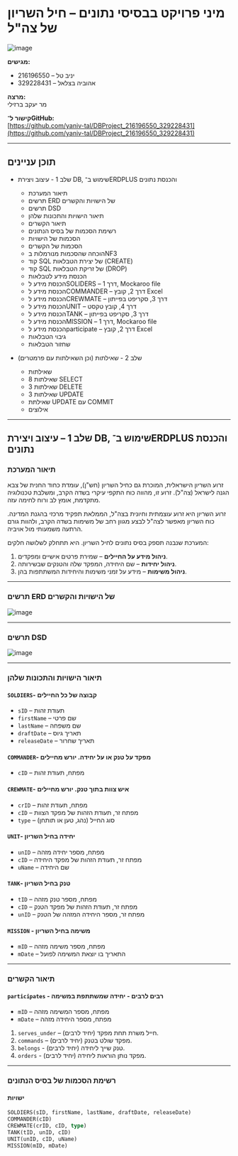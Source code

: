 # מיני פרויקט בבסיסי נתונים – חיל השריון של צה"ל

![image](https://github.com/user-attachments/assets/d34ede51-2778-4658-9dac-424b2d7373fb)

**מגישים:**  
- יניב טל – 216196550  
- אהוביה בצלאל – 329228431

**מרצה:**  
מר יעקב ברזילי

**קישור ל־GitHub:**  
[https://github.com/yaniv-tal/DBProject_216196550_329228431](https://github.com/yaniv-tal/DBProject_216196550_329228431)

---

## תוכן עניינים

- שלב 1 - עיצוב ויצירת DB, שימוש ב־ERDPLUS והכנסת נתונים  
  - תיאור המערכת  
  - תרשים ERD של הישויות והקשרים 
  - תרשים DSD  
  - תיאור הישויות והתכונות שלהן
  - תיאור הקשרים  
  - רשימת הסכמות של בסיס הנתונים
  - הסכמות של הישויות
  - הסכמות של הקשרים
  - הוכחה שהסכמות מנורמלות בNF3
  - קוד SQL של יצירת הטבלאות (CREATE)
  - קוד SQL של זריקת הטבלאות (DROP) 
  - הכנסת מידע לטבלאות
  - הכנסת מידע לSOLIDERS – דרך 1, Mockaroo file
  - הכנסת מידע לCOMMANDER – דרך 2, קובץ Excel	
  - הכנסת מידע לCREWMATE – דרך 3, סקריפט בפייתון	
  - הכנסת מידע לUNIT – דרך 4, קובץ טקסט	
  - הכנסת מידע לTANK – דרך 3, סקריפט בפייתון	
  - הכנסת מידע לMISSION – דרך 1, Mockaroo file	
  - הכנסת מידע לparticipate – דרך 2, קובץ Excel	
  - גיבוי הטבלאות
  - שחזור הטבלאות
    
- שלב 2 - שאילתות (וכן השאילתות עם פרמטרים)
    - שאילתות
    - 8 שאילתות SELECT
    - 3 שאילתות DELETE
    - 3 שאילתות UPDATE
    - שאילתת UPDATE עם COMMIT
    - אילוצים

---

## שלב 1 – עיצוב ויצירת DB, שימוש ב־ERDPLUS והכנסת נתונים

### תיאור המערכת

זרוע השריון הישראלית, המוכרת גם כחיל השריון (חש"ן), עומדת כחוד החנית של צבא הגנה לישראל (צה"ל). זרוע זו, מהווה כוח התקפי עיקרי בשדה הקרב, ומשלבת טכנולוגיה מתקדמת, אומץ לב ורוח לחימה עזה.

זרוע השריון היא זרוע עוצמתית וחיונית בצה"ל, הממלאת תפקיד מרכזי בהגנת המדינה. כוח השריון מאפשר לצה"ל לבצע מגוון רחב של משימות בשדה הקרב, ולהוות גורם הרתעה משמעותי מול אויביה.

המערכת שנבנה תספק בסיס נתונים לחיל השריון. היא תתחלק לשלושה חלקים:

1. **ניהול מידע על החיילים** – שמירת פרטים אישיים ומפקדים.  
2. **ניהול יחידות** – שם היחידה, המפקד שלה והטנקים שבשירותה.  
3. **ניהול משימות** – מידע על זמני משימות והיחידות המשתתפות בהן.

---

### תרשים ERD של הישויות והקשרים
![image](https://github.com/user-attachments/assets/c2940116-608c-46cf-b77d-5f92aed48a68)


---

### תרשים DSD

![image](https://github.com/user-attachments/assets/b17a63be-be32-42ab-879f-4367fee3f163)


---

### תיאור הישויות והתכונות שלהן

#### `SOLDIERS`- קבוצה של כל החיילים
- `sID` – תעודת זהות  
- `firstName` – שם פרטי  
- `lastName` – שם משפחה  
- `draftDate` – תאריך גיוס  
- `releaseDate` – תאריך שחרור

#### `COMMANDER`- מפקד על טנק או על יחידה. יורש מחיילים
- `cID` – מפתח, תעודת זהות

#### `CREWMATE`- איש צוות בתוך טנק. יורש מחיילים
- `crID` – מפתח, תעודת זהות  
- `cID` – מפתח זר, תעודת הזהות של מפקד הצוות
- `type` – סוג החייל (נהג, טען או תותחן)

#### `UNIT`- יחידה בחיל השריון
- `unID` – מפתח, מספר יחידה מזהה
- `cID` – מפתח זר, תעודת הזהות של מפקד היחידה
- `uName` – שם היחידה

#### `TANK`- טנק בחיל השריון
- `tID` – מפתח, מספר טנק מזהה
- `cID` – מפתח זר, תעודת הזהות של מפקד הטנק
- `unID` – מפתח זר, מספר היחידה המזהה של הטנק

#### `MISSION` - משימה בחיל השריון
- `mID` – מפתח, מספר משימה מזהה
- `mDate` – התאריך בו יוצאת המשימה לפועל

---

### תיאור הקשרים

#### `participates` - רבים לרבים - יחידה שמשתתפת במשימה
- `mID` – מפתח, מספר המשימה מזהה
- `mDate` – מפתח, מספר היחידה מזהה

1. `serves_under` – חייל משרת תחת מפקד (יחיד לרבים).  
2. `commands` – מפקד שולט בטנק (יחיד לרבים).
3. `belongs` - טנק שייך ליחידה (יחיד לרבים).
4. `orders` - מפקד נותן הוראות ליחידה (יחיד לרבים).
---

### רשימת הסכמות של בסיס הנתונים

#### ישויות

```sql
SOLDIERS(sID, firstName, lastName, draftDate, releaseDate)
COMMANDER(cID)
CREWMATE(crID, cID, type)
TANK(tID, unID, cID)
UNIT(unID, cID, uName)
MISSION(mID, mDate)
